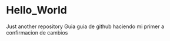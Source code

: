# Hello_World
Just another repository
Guia guia de github haciendo mi primer a confirmacion de cambios

